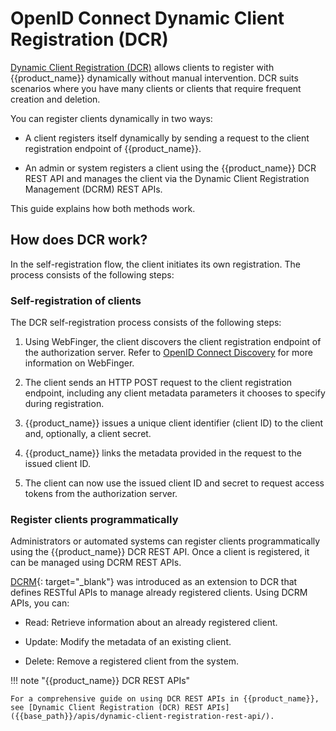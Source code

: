 # OpenID Connect Dynamic Client Registration (DCR)

[Dynamic Client Registration (DCR)](https://tools.ietf.org/html/rfc7591) allows clients to register with {{product_name}} dynamically without manual intervention. DCR suits scenarios where you have many clients or clients that require frequent creation and deletion.

You can register clients dynamically in two ways:

- A client registers itself dynamically by sending a request to the client registration endpoint of {{product_name}}.

- An admin or system registers a client using the {{product_name}} DCR REST API and manages the client via the Dynamic Client Registration Management (DCRM) REST APIs.

This guide explains how both methods work.

## How does DCR work?

In the self-registration flow, the client initiates its own registration. The process consists of the following steps:

### Self-registration of clients

The DCR self-registration process consists of the following steps:

1. Using WebFinger, the client discovers the client registration endpoint of the authorization server. Refer to [OpenID Connect Discovery]({{base_path}}/guides/authentication/oidc/discover-oidc-configs/) for more information on WebFinger.

2. The client sends an HTTP POST request to the client registration endpoint, including any client metadata parameters it chooses to specify during registration.

3. {{product_name}} issues a unique client identifier (client ID) to the client and, optionally, a client secret.

4. {{product_name}} links the metadata provided in the request to the issued client ID.

5. The client can now use the issued client ID and secret to request access tokens from the authorization server.

### Register clients programmatically

Administrators or automated systems can register clients programmatically using the {{product_name}} DCR REST API. Once a client is registered, it can be managed using DCRM REST APIs.

[DCRM](https://tools.ietf.org/html/rfc7592){: target="_blank"} was introduced as an extension to DCR that defines RESTful APIs to manage already registered clients. Using DCRM APIs, you can:

- Read: Retrieve information about an already registered client.

- Update: Modify the metadata of an existing client.

- Delete: Remove a registered client from the system.

!!! note "{{product_name}} DCR REST APIs"

    For a comprehensive guide on using DCR REST APIs in {{product_name}}, see [Dynamic Client Registration (DCR) REST APIs]({{base_path}}/apis/dynamic-client-registration-rest-api/).
